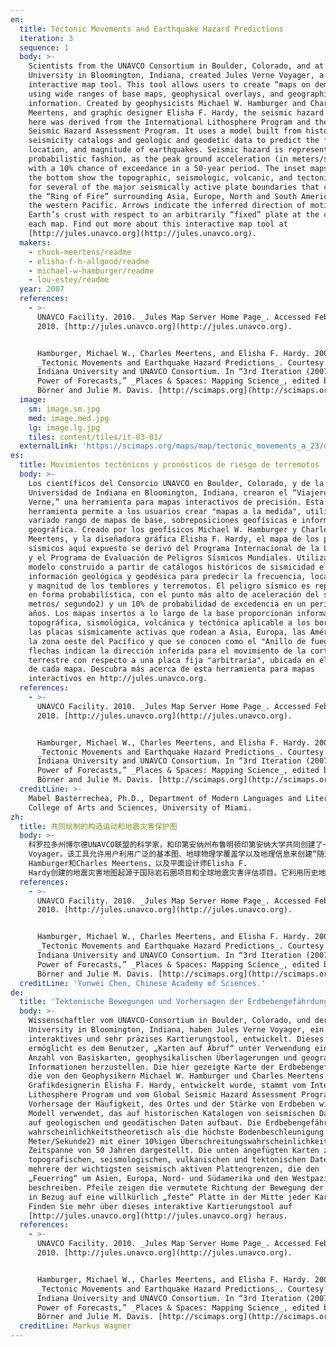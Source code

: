 ```yaml
---
en:
  title: Tectonic Movements and Earthquake Hazard Predictions
  iteration: 3
  sequence: 1
  body: >-
    Scientists from the UNAVCO Consortium in Boulder, Colorado, and at Indiana
    University in Bloomington, Indiana, created Jules Verne Voyager, a precision
    interactive map tool. This tool allows users to create “maps on demand”
    using wide ranges of base maps, geophysical overlays, and geographical
    information. Created by geophysicists Michael W. Hamburger and Charles
    Meertens, and graphic designer Elisha F. Hardy, the seismic hazard map shown
    here was derived from the International Lithosphere Program and the Global
    Seismic Hazard Assessment Program. It uses a model built from historical
    seismicity catalogs and geologic and geodetic data to predict the frequency,
    location, and magnitude of earthquakes. Seismic hazard is represented in
    probabilistic fashion, as the peak ground acceleration (in meters/second²)
    with a 10% chance of exceedance in a 50-year period. The inset maps along
    the bottom show the topographic, seismologic, volcanic, and tectonic data
    for several of the major seismically active plate boundaries that comprise
    the “Ring of Fire” surrounding Asia, Europe, North and South America, and
    the western Pacific. Arrows indicate the inferred direction of motion of the
    Earth’s crust with respect to an arbitrarily “fixed” plate at the center of
    each map. Find out more about this interactive map tool at
    [http://jules.unavco.org](http://jules.unavco.org).
  makers:
    - chuck-meertens/readme
    - elisha-f-h-allgood/readme
    - michael-w-hamburger/readme
    - lou-estey/readme
  year: 2007
  references:
    - >-
      UNAVCO Facility. 2010. _Jules Map Server Home Page_. Accessed February 5,
      2010. [http://jules.unavco.org](http://jules.unavco.org).


      Hamburger, Michael W., Charles Meertens, and Elisha F. Hardy. 2007.
      _Tectonic Movements and Earthquake Hazard Predictions_. Courtesy of
      Indiana University and UNAVCO Consortium. In “3rd Iteration (2007): The
      Power of Forecasts,” _Places & Spaces: Mapping Science_, edited by Katy
      Börner and Julie M. Davis. [http://scimaps.org](http://scimaps.org).
  image:
    sm: image.sm.jpg
    med: image.med.jpg
    lg: image.lg.jpg
    tiles: content/tiles/it-03-01/
  externalLink: 'https://scimaps.org/maps/map/tectonic_movements_a_23/detail'
es:
  title: Movimientos tectónicos y pronósticos de riesgo de terremotos
  body: >-
    Los científicos del Consorcio UNAVCO en Boulder, Colorado, y de la
    Universidad de Indiana en Bloomington, Indiana, crearon el “Viajero Julio
    Verne,” una herramienta para mapas interactivos de precisión. Esta
    herramienta permite a los usuarios crear "mapas a la medida", utilizando un
    variado rango de mapas de base, sobreposiciones geofísicas e información
    geográfica. Creado por los geofísicos Michael W. Hamburger y Charles
    Meertens, y la diseñadora gráfica Elisha F. Hardy, el mapa de los peligros
    sísmicos aquí expuesto se derivó del Programa Internacional de la Litosfera
    y el Programa de Evaluación de Peligros Sísmicos Mundiales. Utiliza un
    modelo construido a partir de catálogos históricos de sismicidad e
    información geológica y geodésica para predecir la frecuencia, localización
    y magnitud de los temblores y terremotos. El peligro sísmico es representado
    en forma probabilística, con el punto más alto de aceleración del suelo (en
    metros/ segundo2) y un 10% de probabilidad de excedencia en un período de 50
    años. Los mapas insertos a lo largo de la base proporcionan información
    topográfica, sismológica, volcánica y tectónica aplicable a los bordes de
    las placas sísmicamente activas que rodean a Asia, Europa, las Américas, y
    la zona oeste del Pacífico y que se conocen como el "Anillo de fuego." Las
    flechas indican la dirección inferida para el movimiento de la corteza
    terrestre con respecto a una placa fija "arbitraria", ubicada en el centro
    de cada mapa. Descubra más acerca de esta herramienta para mapas
    interactivos en http://jules.unavco.org.
  references:
    - >-
      UNAVCO Facility. 2010. _Jules Map Server Home Page_. Accessed February 5,
      2010. [http://jules.unavco.org](http://jules.unavco.org).


      Hamburger, Michael W., Charles Meertens, and Elisha F. Hardy. 2007.
      _Tectonic Movements and Earthquake Hazard Predictions_. Courtesy of
      Indiana University and UNAVCO Consortium. In “3rd Iteration (2007): The
      Power of Forecasts,” _Places & Spaces: Mapping Science_, edited by Katy
      Börner and Julie M. Davis. [http://scimaps.org](http://scimaps.org).
  creditLine: >-
    Mabel Basterrechea, Ph.D., Department of Modern Languages and Literatures,
    College of Arts and Sciences, University of Miami.
zh:
  title: 共同绘制的构造运动和地震灾害保护图
  body: >-
    科罗拉多州博尔德UNAVCO联盟的科学家，和印第安纳州布鲁明顿印第安纳大学共同创建了一个精确的交互式地图工具Jules Verne
    Voyager。该工具允许用户利用广泛的基本图、地球物理学覆盖学以及地理信息来创建“随选地图”。由地球物理学者Michael W.
    Hamburger和Charles Meertens，以及平面设计师Elisha F.
    Hardy创建的地震灾害地图起源于国际岩石圈项目和全球地震灾害评估项目。它利用历史地震活动目录以及地质学和测量学的数据来构建一个模型来预测地震的频率、地点以及震级。峰值地面加速度（m/s）在一个超过50年的周期中出现的概率仅有10%左右，所以地震灾害的出现是偶然的。底部的插图展示了地形学上的、地震学的、火山的以及构造的数据，而这些数据来自由许多围绕亚洲、欧洲、南北美洲以及西太平洋的“太平洋火山带”组成的地震主要的活跃板块边界。每幅地图中心中有一个随意“固定”的板块，箭头代表了所推断的地壳运动的方向。有关交互式地图的工具的更多信息可以访问http://jules.unavco.org。
  references:
    - >-
      UNAVCO Facility. 2010. _Jules Map Server Home Page_. Accessed February 5,
      2010. [http://jules.unavco.org](http://jules.unavco.org).


      Hamburger, Michael W., Charles Meertens, and Elisha F. Hardy. 2007.
      _Tectonic Movements and Earthquake Hazard Predictions_. Courtesy of
      Indiana University and UNAVCO Consortium. In “3rd Iteration (2007): The
      Power of Forecasts,” _Places & Spaces: Mapping Science_, edited by Katy
      Börner and Julie M. Davis. [http://scimaps.org](http://scimaps.org).
  creditLine: 'Yunwei Chen, Chinese Academy of Sciences.'
de:
  title: 'Tektonische Bewegungen und Vorhersagen der Erdbebengefährdung '
  body: >-
    Wissenschaftler vom UNAVCO-Consortium in Boulder, Colorado, und der Indiana
    University in Bloomington, Indiana, haben Jules Verne Voyager, ein
    interaktives und sehr präzises Kartierungstool, entwickelt. Dieses Tool
    ermöglicht es dem Benutzer, „Karten auf Abruf“ unter Verwendung einer großen
    Anzahl von Basiskarten, geophysikalischen Überlagerungen und geografischen
    Informationen herzustellen. Die hier gezeigte Karte der Erdbebengefährdung,
    die von den Geophysikern Michael W. Hamburger und Charles Meertens und der
    Grafikdesignerin Elisha F. Hardy, entwickelt wurde, stammt vom International
    Lithosphere Program und vom Global Seismic Hazard Assessment Program. Zur
    Vorhersage der Häufigkeit, des Ortes und der Stärke von Erdbeben wird ein
    Modell verwendet, das auf historischen Katalogen von seismischen Daten sowie
    auf geologischen und geodätischen Daten aufbaut. Die Erdbebengefährdung wird
    wahrscheinlichkeitstheoretisch als die höchste Bodenbeschleunigung (in
    Meter/Sekunde2) mit einer 10%igen Überschreitungswahrscheinlichkeit in einer
    Zeitspanne von 50 Jahren dargestellt. Die unten angefügten Karten zeigen die
    topografischen, seismologischen, vulkanischen und tektonischen Daten für
    mehrere der wichtigsten seismisch aktiven Plattengrenzen, die den
    „Feuerring“ um Asien, Europa, Nord- und Südamerika und den Westpazifik
    beschreiben. Pfeile zeigen die vermutete Richtung der Bewegung der Erdkruste
    in Bezug auf eine willkürlich „feste“ Platte in der Mitte jeder Karte.
    Finden Sie mehr über dieses interaktive Kartierungstool auf
    [http://jules.unavco.org](http://jules.unavco.org) heraus.
  references:
    - >-
      UNAVCO Facility. 2010. _Jules Map Server Home Page_. Accessed February 5,
      2010. [http://jules.unavco.org](http://jules.unavco.org).


      Hamburger, Michael W., Charles Meertens, and Elisha F. Hardy. 2007.
      _Tectonic Movements and Earthquake Hazard Predictions_. Courtesy of
      Indiana University and UNAVCO Consortium. In “3rd Iteration (2007): The
      Power of Forecasts,” _Places & Spaces: Mapping Science_, edited by Katy
      Börner and Julie M. Davis. [http://scimaps.org](http://scimaps.org).
  creditLine: Markus Wagner
---
```

